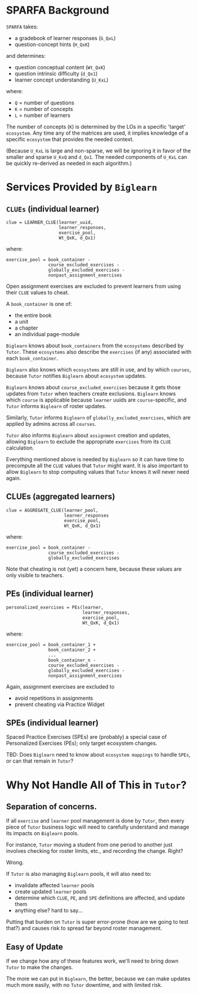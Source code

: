 # SPARFA Background

`SPARFA` takes:
* a gradebook of learner responses (`G_QxL`)
* question-concept hints (`H_QxK`)

and determines:
* question conceptual content (`Wt_QxK`)
* question intrinsic difficulty (`d_Qx1`)
* learner concept understanding (`U_KxL`)

where:
* `Q` = number of questions
* `K` = number of concepts
* `L` = number of learners

The number of concepts (`K`)
is determined by the LOs
in a specific 'target' `ecosystem`.
Any time any of the matrices are used,
it implies knowledge of a specific `ecosystem`
that provides the needed context.

(Because `U_KxL` is large and non-sparse,
we will be ignoring it
in favor of the smaller and sparse
`U_KxQ` and `d_Qx1`.
The needed components of `U_KxL`
can be quickly re-derived as needed
in each algorithm.)

# Services Provided by `Biglearn`

## `CLUEs` (individual learner)
```
clue = LEARNER_CLUE(learner_uuid,
                    learner_responses,
                    exercise_pool,
                    Wt_QxK, d_Qx1) 
```
where:
```
exercise_pool = book_container -
                course_excluded_exercises -
                globally_excluded_exercises -
                nonpast_assignment_exercises
```
Open assignment exercises are excluded
to prevent learners from using their `CLUE` values
to cheat.

A `book_container` is one of:
* the entire book
* a unit
* a chapter
* an individual page-module

`Biglearn` knows about `book_containers`
from the `ecosystems` described by `Tutor`.
These `ecosystems` also describe the `exercises` (if any) 
associated with each `book_container`.

`Biglearn` also knows which `ecosystems`
are still in use,
and by which `courses`,
because `Tutor` notifies `Biglearn`
about `ecosystem` updates.

`Biglearn` knows about `course_excluded_exercises`
because it gets those updates from `Tutor`
when teachers create exclusions.
`Biglearn` knows which `course` is applicable
because `learner` uuids are `course`-specific,
and `Tutor` informs `Biglearn` of roster updates.

Similarly, `Tutor` informs `Biglearn`
of `globally_excluded_exercises`,
which are applied by admins across all `courses`.

`Tutor` also informs `Biglearn`
about `assignment` creation and updates,
allowing `Biglearn` 
to exclude the appropriate `exercises`
from its `CLUE` calculation.

Everything mentioned above is needed by `Biglearn`
so it can have time to precompute all the `CLUE` values
that `Tutor` might want.
It is also important to allow `Biglearn`
to stop computing values that `Tutor`
knows it will never need again.

## CLUEs (aggregated learners)
```
clue = AGGREGATE_CLUE(learner_pool,
                      learner_responses
                      exercise_pool,
                      Wt_QxK, d_Qx1)
```
where:
```
exercise_pool = book_container -
                course_excluded_exercises -
                globally_excluded_exercises
```
Note that cheating is not (yet) a concern here,
because these values are only visible to teachers.


## PEs (individual learner)
```
personalized_exercises = PEs(learner,
                             learner_responses,
                             exercise_pool,
                             Wt_QxK, d_Qx1)
```
where:
```
exercise_pool = book_container_1 +
                book_container_2 +
                ...
                book_container_n -
                course_excluded_exercises -
                globally_excluded_exercises -
                nonpast_assignment_exercises
```
Again, assignment exercises are excluded to
* avoid repetitions in assignments
* prevent cheating via Practice Widget

## SPEs (individual learner)

Spaced Practice Exercises (SPEs)
are (probably) a special case of Personalized Exercises (PEs);
only target ecosystem changes.

TBD: Does `Biglearn` need to know about `ecosystem mappings` to handle `SPEs`, or can that remain in `Tutor`?

# Why Not Handle All of This in `Tutor`?

## Separation of concerns.

If all `exercise` and `learner` pool management is done by `Tutor`,
then every piece of `Tutor` business logic
will need to carefully understand and manage
its impacts on `Biglearn` pools.

For instance, 
`Tutor` moving a student from one period to another
just involves checking for roster limits, etc.,
and recording the change.  Right?

Wrong.

If `Tutor` is also managing `Biglearn` pools,
it will also need to:
* invalidate affected `learner` pools
* create updated `learner` pools
* determine which `CLUE`, `PE`, and `SPE` definitions are affected, and update them
* anything else? hard to say...

Putting that burden on `Tutor`
is super error-prone
(how are we going to test that?)
and causes risk to spread
far beyond roster management.

## Easy of Update

If we change how any of these features work,
we'll need to bring down `Tutor`
to make the changes.

The more we can put in `Biglearn`, the better,
because we can make updates much more easily,
with no `Tutor` downtime,
and with limited risk.
